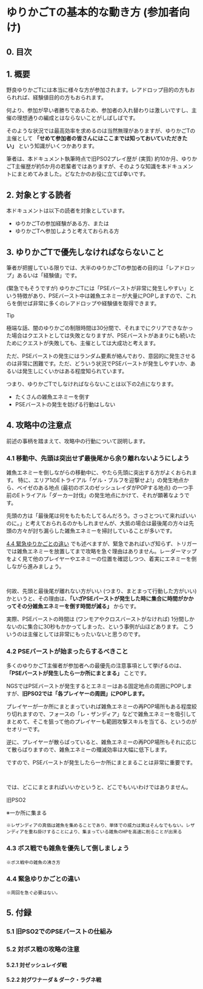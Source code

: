 # ゆりかごTの基本的な動き方 (参加者向け)

## 0. 目次

## 1. 概要

野良ゆりかごTには本当に様々な方が参加されます。レアドロップ目的の方もおられれば、経験値目的の方もおられます。

何より、参加が早い者勝ちであるため、参加者の入れ替わりは激しいですし、主催の理想通りの編成とはならないことがしばしばです。

そのような状況では最高効率を求めるのは当然無理がありますが、ゆりかごTの主催として **「せめて参加者の皆さんにはここまでは知っておいていただきたい」** という知識がいくつかあります。

筆者は、本ドキュメント執筆時点で旧PSO2プレイ歴が (実質) 約10か月、ゆりかごT主催歴が約5か月の若輩者ではありますが、そのような知識を本ドキュメントにまとめてみました。どなたかのお役に立てば幸いです。

## 2. 対象とする読者

本ドキュメントは以下の読者を対象としています。

- ゆりかごTの参加経験がある方、または
- ゆりかごTへ参加しようと考えておられる方

## 3. ゆりかごTで優先しなければならないこと

筆者が把握している限りでは、大半のゆりかごTの参加者の目的は「レアドロップ」あるいは「経験値」です。

(緊急でもそうですが) ゆりかごTには「PSEバーストが非常に発生しやすい」という特徴があり、PSEバースト中は雑魚エネミーが大量にPOPしますので、これらを倒せば非常に多くのレアドロップや経験値を取得できます。

> [!TIP]
> 極端な話、闇のゆりかごの制限時間は30分間で、それまでにクリアできなかった場合はクエストとしては失敗となりますが、PSEバーストがあまりにも続いたためにクエストが失敗しても、主催としては大成功と考えます。

ただ、PSEバーストの発生にはランダム要素が絡んでおり、意図的に発生させるのは非常に困難です。ただ、どういう状況でPSEバーストが発生しやすいか、あるいは発生しにくいかはある程度知られています。

つまり、ゆりかごTでしなければならないことは以下の2点になります。

- たくさんの雑魚エネミーを倒す
- PSEバーストの発生を妨げる行動はしない

## 4. 攻略中の注意点

前述の事柄を踏まえて、攻略中の行動について説明します。

### 4.1 移動中、先頭は突出せず最後尾から余り離れないようにしよう

雑魚エネミーを倒しながらの移動中に、やたら先頭に突出する方がよくおられます。
特に、エリア1のEトライアル「ゲル・ブルフを迎撃せよ!」の発生地点から、ベイゼのある地点 (最初のボスのゼッシュレイダがPOPする地点) の一つ手前のEトライアル「ダーカー討伐」の発生地点にかけて、それが顕著なようです。

先頭の方は「最後尾は何をもたもたしてるんだろう。さっさとついて来ればいいのに。」と考えておられるのかもしれませんが、大抵の場合は最後尾の方々は先頭の方々が討ち漏らした雑魚エネミーを掃討していることが多いです。

[4.4 緊急ゆりかごとの違い](#44-緊急ゆりかごとの違い) でも述べますが、緊急であればいざ知らず、トリガーでは雑魚エネミーを放置してまで攻略を急ぐ理由はありません。レーダーマップをよく見て他のプレイヤーやエネミーの位置を確認しつつ、着実にエネミーを倒しながら進みましょう。

</br>

何故、先頭と最後尾が離れない方がいい (つまり、まとまって行動した方がいい) かというと、その理由は、**「いざPSEバーストが発生した時に集合に時間がかかってその分雑魚エネミーを倒す時間が減る」** からです。

実際、PSEバーストの時間は (ワンモアやクロスバーストがなければ) 1分間しかないのに集合に30秒もかかってしまった、という事例が山ほどあります。
こういうのは主催としては非常にもったいないと思うのです。

### 4.2 PSEバーストが始まったらするべきこと

多くのゆりかごT主催者が参加者への最優先の注意事項として挙げるのは、**「PSEバーストが発生したら一か所にまとまる」** ことです。

NGSではPSEバーストが発生するとエネミーはある固定地点の周囲にPOPしますが、**旧PSO2では「各プレイヤーの周囲」にPOPします。**

プレイヤーが一か所にまとまっていれば雑魚エネミーの再POP場所もある程度絞り切れますので、フォースの「レ・ザンディア」などで雑魚エネミーを吸引してまとめて、そこを狙って他のプレイヤーも範囲攻撃スキルを当てる、というのがセオリーです。

逆に、プレイヤーが散らばっていると、雑魚エネミーの再POP場所もそれに応じて散らばりますので、雑魚エネミーの殲滅効率は大幅に低下します。

ですので、PSEバーストが発生したら一か所にまとまることは非常に重要です。

<br>

では、どこにまとまればいいかというと、どこでもいいわけではありません。

旧PSO2



※一か所に集まる

    ※レザンディアの真価は雑魚を集めることであり、単体での威力は実はそんなでもない。レザンディアを重ね掛けすることにより、集まっている雑魚のHPを高速に削ることが出来る

### 4.3 ボス戦でも雑魚を優先して倒しましょう
    ※ボス戦中の雑魚の沸き方

### 4.4 緊急ゆりかごとの違い
    ※周回を急ぐ必要はない。

## 5. 付録

### 5.1 旧PSO2でのPSEバーストの仕組み

### 5.2 対ボス戦の攻略の注意

#### 5.2.1 対ゼッシュレイダ戦


#### 5.2.2 対グワナーダ & ダーク・ラグネ戦




